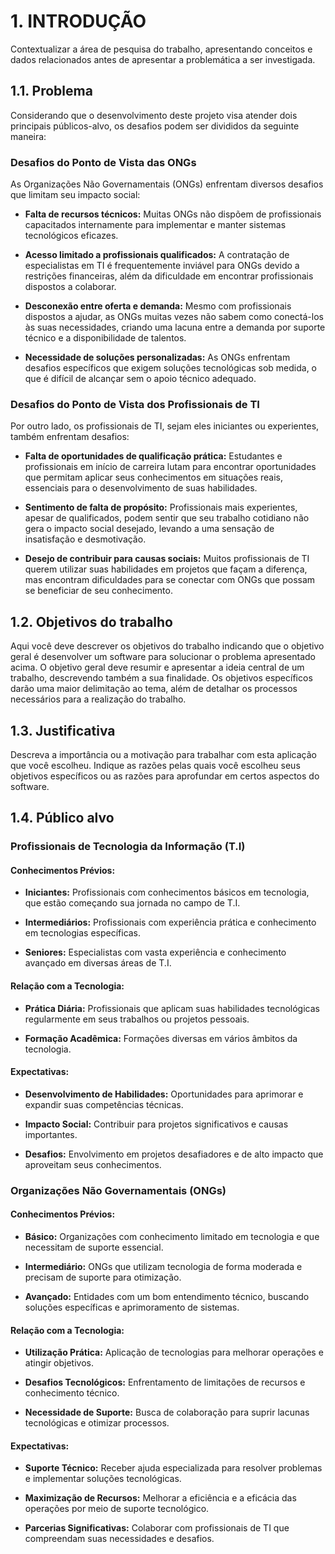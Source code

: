 # 1. INTRODUÇÃO

Contextualizar a área de pesquisa do trabalho, apresentando conceitos e dados relacionados antes de apresentar a problemática a ser investigada.

## 1.1. Problema

Considerando que o desenvolvimento deste projeto visa atender dois principais públicos-alvo, os desafios podem ser divididos da seguinte maneira:

### Desafios do Ponto de Vista das ONGs

As Organizações Não Governamentais (ONGs) enfrentam diversos desafios que limitam seu impacto social:

- **Falta de recursos técnicos:** Muitas ONGs não dispõem de profissionais capacitados internamente para implementar e manter sistemas tecnológicos eficazes.

- **Acesso limitado a profissionais qualificados:** A contratação de especialistas em TI é frequentemente inviável para ONGs devido a restrições financeiras, além da dificuldade em encontrar profissionais dispostos a colaborar.

- **Desconexão entre oferta e demanda:** Mesmo com profissionais dispostos a ajudar, as ONGs muitas vezes não sabem como conectá-los às suas necessidades, criando uma lacuna entre a demanda por suporte técnico e a disponibilidade de talentos.

- **Necessidade de soluções personalizadas:** As ONGs enfrentam desafios específicos que exigem soluções tecnológicas sob medida, o que é difícil de alcançar sem o apoio técnico adequado.

### Desafios do Ponto de Vista dos Profissionais de TI

Por outro lado, os profissionais de TI, sejam eles iniciantes ou experientes, também enfrentam desafios:

- **Falta de oportunidades de qualificação prática:** Estudantes e profissionais em início de carreira lutam para encontrar oportunidades que permitam aplicar seus conhecimentos em situações reais, essenciais para o desenvolvimento de suas habilidades.

- **Sentimento de falta de propósito:** Profissionais mais experientes, apesar de qualificados, podem sentir que seu trabalho cotidiano não gera o impacto social desejado, levando a uma sensação de insatisfação e desmotivação.

- **Desejo de contribuir para causas sociais:** Muitos profissionais de TI querem utilizar suas habilidades em projetos que façam a diferença, mas encontram dificuldades para se conectar com ONGs que possam se beneficiar de seu conhecimento.

## 1.2. Objetivos do trabalho

Aqui você deve descrever os objetivos do trabalho indicando que o objetivo geral é desenvolver um software para solucionar o problema apresentado acima. O objetivo geral deve resumir e apresentar a ideia central de um trabalho, descrevendo também a sua finalidade. Os objetivos específicos darão uma maior delimitação ao tema, além de detalhar os processos necessários para a realização do trabalho.

## 1.3. Justificativa

Descreva a importância ou a motivação para trabalhar com esta aplicação que você escolheu. Indique as razões pelas quais você escolheu seus objetivos específicos ou as razões para aprofundar em certos aspectos do software.

## 1.4. Público alvo

### Profissionais de Tecnologia da Informação (T.I)

#### Conhecimentos Prévios:

- **Iniciantes:** Profissionais com conhecimentos básicos em tecnologia, que estão começando sua jornada no campo de T.I.

- **Intermediários:** Profissionais com experiência prática e conhecimento em tecnologias específicas.

- **Seniores:** Especialistas com vasta experiência e conhecimento avançado em diversas áreas de T.I.

#### Relação com a Tecnologia:

- **Prática Diária:** Profissionais que aplicam suas habilidades tecnológicas regularmente em seus trabalhos ou projetos pessoais.

- **Formação Acadêmica:** Formações diversas em vários âmbitos da tecnologia.

#### Expectativas:

- **Desenvolvimento de Habilidades:** Oportunidades para aprimorar e expandir suas competências técnicas.

- **Impacto Social:** Contribuir para projetos significativos e causas importantes.

- **Desafios:** Envolvimento em projetos desafiadores e de alto impacto que aproveitam seus conhecimentos.

### Organizações Não Governamentais (ONGs)

#### Conhecimentos Prévios:

- **Básico:** Organizações com conhecimento limitado em tecnologia e que necessitam de suporte essencial.

- **Intermediário:** ONGs que utilizam tecnologia de forma moderada e precisam de suporte para otimização.

- **Avançado:** Entidades com um bom entendimento técnico, buscando soluções específicas e aprimoramento de sistemas.

#### Relação com a Tecnologia:

- **Utilização Prática:** Aplicação de tecnologias para melhorar operações e atingir objetivos.

- **Desafios Tecnológicos:** Enfrentamento de limitações de recursos e conhecimento técnico.

- **Necessidade de Suporte:** Busca de colaboração para suprir lacunas tecnológicas e otimizar processos.

#### Expectativas:

- **Suporte Técnico:** Receber ajuda especializada para resolver problemas e implementar soluções tecnológicas.

- **Maximização de Recursos:** Melhorar a eficiência e a eficácia das operações por meio de suporte tecnológico.

- **Parcerias Significativas:** Colaborar com profissionais de TI que compreendam suas necessidades e desafios.
